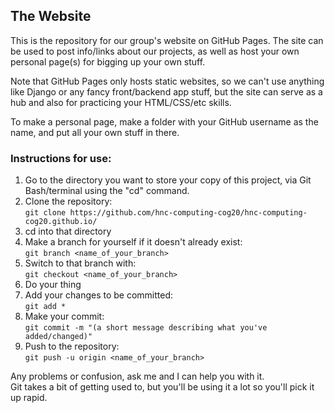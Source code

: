 ## The Website

This is the repository for our group's website on GitHub Pages. The site can be used to post info/links about our projects,
as well as host your own personal page(s) for bigging up your own stuff.

Note that GitHub Pages only hosts static websites, so we can't use anything like Django or any fancy front/backend app stuff,
but the site can serve as a hub and also for practicing your HTML/CSS/etc skills.

To make a personal page, make a folder with your GitHub username as the name, and put all your own stuff in there.

### Instructions for use:

1. Go to the directory you want to store your copy of this project, via Git Bash/terminal using the "cd" command.
2. Clone the repository:<br>
`git clone https://github.com/hnc-computing-cog20/hnc-computing-cog20.github.io/`
3. cd into that directory
4. Make a branch for yourself if it doesn't already exist:<br>
`git branch <name_of_your_branch>`
5. Switch to that branch with:<br>
`git checkout <name_of_your_branch>`
6. Do your thing
7. Add your changes to be committed:<br>
`git add *`
8. Make your commit:<br>
`git commit -m "(a short message describing what you've added/changed)"`
9. Push to the repository:<br>
`git push -u origin <name_of_your_branch>`

Any problems or confusion, ask me and I can help you with it.<br>
Git takes a bit of getting used to, but you'll be using it a lot so you'll pick it up rapid.

